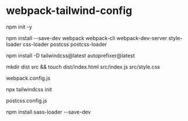 # webpack-tailwind-config

npm init -y

npm install --save-dev webpack webpack-cli webpack-dev-server style-loader css-loader postcss postcss-loader

npm install -D tailwindcss@latest autoprefixer@latest

mkdir dist src && touch dist/index.html src/index.js src/style.css

webpack.config.js

npx tailwindcss init

postcss.config.js

npm install sass-loader --save-dev
